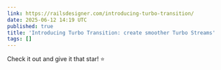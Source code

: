 ```yaml
---
link: https://railsdesigner.com/introducing-turbo-transition/
date: 2025-06-12 14:19 UTC
published: true
title: 'Introducing Turbo Transition: create smoother Turbo Streams'
tags: []
---
```


Check it out and give it that star! ⭐

